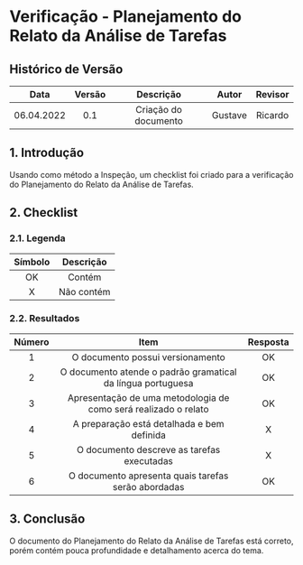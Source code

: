 # Verificação - Planejamento do Relato da Análise de Tarefas

## Histórico de Versão

|    Data    | Versão |      Descrição       |  Autor  | Revisor |
| :--------: | :----: | :------------------: | :-----: | :-----: |
| 06.04.2022 |  0.1   | Criação do documento | Gustave | Ricardo |

## 1. Introdução

<p style="text-align: justify;">Usando como método a Inspeção, um checklist foi criado para a verificação do Planejamento do Relato da Análise de Tarefas.
</p>

## 2. Checklist

### 2.1. Legenda

| Símbolo | Descrição  |
| :-----: | :--------: |
|   OK    |   Contém   |
|    X    | Não contém |

### 2.2. Resultados

| Número |                              Item                               | Resposta |
| :----: | :-------------------------------------------------------------: | :------: |
|   1    |                O documento possui versionamento                 |    OK    |
|   2    |   O documento atende o padrão gramatical da língua portuguesa   |    OK    |
|   3    | Apresentação de uma metodologia de como será realizado o relato |    OK    |
|   4    |           A preparação está detalhada e bem definida            |    X     |
|   5    |           O documento descreve as tarefas executadas            |    X     |
|   6    |       O documento apresenta quais tarefas serão abordadas       |    OK    |

## 3. Conclusão

<p style="text-align: justify;">O documento do Planejamento do Relato da Análise de Tarefas está correto, porém contém pouca profundidade e detalhamento acerca do tema.
</p>
